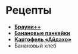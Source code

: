 # Рецепты 

- [**Брауни++**](brownie.md)
- [**Банановые панкейки**](bananovie_pankejki.md)
- [**Картофель «Айдахо»**](idaho.md)
- Банановый хлеб

